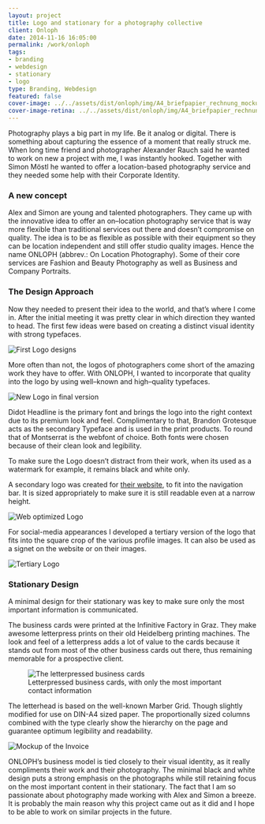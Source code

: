 ```yaml
---
layout: project
title: Logo and stationary for a photography collective
client: Onloph
date: 2014-11-16 16:05:00
permalink: /work/onloph
tags: 
- branding
- webdesign
- stationary
- logo
type: Branding, Webdesign
featured: false
cover-image: ../../assets/dist/onloph/img/A4_briefpapier_rechnung_mockup-large.jpg
cover-image-retina: ../../assets/dist/onloph/img/A4_briefpapier_rechnung_mockup-large_x2.jpg
---
```


Photography plays a big part in my life. Be it analog or digital. There is something about capturing the essence of a moment that really struck me. When long time friend and photographer Alexander Rauch said he wanted to work on new a project with me, I was instantly hooked. Together with Simon M&#xF6;stl he wanted to offer a location-based photography service and they needed some help with their Corporate Identity. 

### A new concept

Alex and Simon are young and talented photographers. They came up with the innovative idea to offer an on&#x2013;location photography service that is way more flexible than traditional services out there and doesn&#x2019;t compromise on quality. The idea is to be as flexible as possible with their equipment so they can be location independent and still offer studio quality images. Hence the name ONLOPH (abbrev.: On Location Photography). Some of their core services are Fashion and Beauty Photography as well as Business and Company Portraits. 

### The Design Approach

Now they needed to present their idea to the world, and that&#x2019;s where I come in. After the initial meeting it was pretty clear in which direction they wanted to head. The first few ideas were based on creating a distinct visual identity with strong typefaces. 

<img src="../../assets/dist/onloph/img/onloph_logo_explorations_1.png" alt="First Logo designs" class="post-img" srcset="../../assets/dist/onloph/img/onloph_logo_explorations_1-small.png 250w, ../../assets/dist/onloph/img/onloph_logo_explorations_1-medium.png 500w, ../../assets/dist/onloph/img/onloph_logo_explorations_1-large.png 700w" sizes="(min-width: 31.25em) 66vw, (min-width: 56.25em) 50vw, 100vw">

More often than not, the logos of photographers come short of the amazing work they have to offer. With ONLOPH, I wanted to incorporate that quality into the logo by using well&#x2013;known and high&#x2013;quality typefaces. 

<img src="../../assets/dist/onloph/img/onloph_primary_logo_final.png" alt="New Logo in final version" class="post-img" srcset="../../assets/dist/onloph/img/onloph_primary_logo_final-small.png 250w, ../../assets/dist/onloph/img/onloph_primary_logo_final-medium.png 500w, ../../assets/dist/onloph/img/onloph_primary_logo_final-large.png 700w" sizes="(min-width: 31.25em) 66vw, (min-width: 56.25em) 50vw, 100vw">

Didot Headline is the primary font and brings the logo into the right context due to its premium look and feel. Complimentary to that, Brandon Grotesque acts as the secondary Typeface and is used in the print products. To round that of Montserrat is the webfont of choice. Both fonts were chosen because of their clean look and legibility.

To make sure the Logo doesn&#x2019;t distract from their work, when its used as a watermark for example, it remains black and white only.

A secondary logo was created for [their website](http://onloph.com), to fit into the navigation bar. It is sized appropriately to make sure it is still readable even at a narrow height.

<img src="../../assets/dist/onloph/img/onloph_logo_web_final.png" alt="Web optimized Logo" class="post-img" srcset="../../assets/dist/onloph/img/onloph_logo_web_final-small.png 250w, ../../assets/dist/onloph/img/onloph_logo_web_final-medium.png 500w, ../../assets/dist/onloph/img/onloph_logo_web_final-large.png 700w" sizes="(min-width: 31.25em) 66vw, (min-width: 56.25em) 50vw, 100vw">

For social-media appearances I developed a tertiary version of the logo that fits into the square crop of the various profile images. It can also be used as a signet on the website or on their images.

<img src="../../assets/dist/onloph/img/onloph_signet_final.png" alt="Tertiary Logo" class="post-img" srcset="../../assets/dist/onloph/img/onloph_signet_final-small.png 250w, ../../assets/dist/onloph/img/onloph_signet_final-medium.png 500w, ../../assets/dist/onloph/img/onloph_signet_final-large.png 700w" sizes="(min-width: 31.25em) 66vw, (min-width: 56.25em) 50vw, 100vw">

### Stationary Design

A minimal design for their stationary was key to make sure only the most important information is communicated.

The business cards were printed at the Infinitive Factory in Graz. They make awesome letterpress prints on their old Heidelberg printing machines. The look and feel of a letterpress adds a lot of value to the cards because it stands out from most of the other business cards out there, thus remaining memorable for a prospective client.

<figure>
    <img src="../../assets/dist/onloph/img/visitenkarten_mockup_neu.jpg" alt="The letterpressed business cards" class="post-img" srcset="../../assets/dist/onloph/img/visitenkarten_mockup_neu-small.jpg 250w, ../../assets/dist/onloph/img/visitenkarten_mockup_neu-medium.jpg 500w, ../../assets/dist/onloph/img/visitenkarten_mockup_neu-large.jpg 700w" sizes="(min-width: 31.25em) 66vw, (min-width: 56.25em) 50vw, 100vw">
    <figcaption>Letterpressed business cards, with only the most important contact information</figcaption>
</figure>

The letterhead is based on the well-known Marber Grid. Though slightly modified for use on DIN-A4 sized paper. The proportionally sized columns combined with the type clearly show the hierarchy on the page and guarantee optimum legibility and readability. 

<img src="../../assets/dist/onloph/img/A4_briefpapier_rechnung_mockup.jpg" alt="Mockup of the Invoice" class="post-img" srcset="../../assets/dist/onloph/img/A4_briefpapier_rechnung_mockup-small.jpg 250w, ../../assets/dist/onloph/img/A4_briefpapier_rechnung_mockup-medium.jpg 500w, ../../assets/dist/onloph/img/A4_briefpapier_rechnung_mockup-large.jpg 700w" sizes="(min-width: 31.25em) 66vw, (min-width: 56.25em) 50vw, 100vw">

ONLOPH&#x2019;s business model is tied closely to their visual identity, as it really compliments their work and their photography. The minimal black and white design puts a strong emphasis on the photographs while still retaining focus on the most important content in their stationary. The fact that I am so passionate about photography made working with Alex and Simon a breeze. It is probably the main reason why this project came out as it did and I hope to be able to work on similar projects in the future.